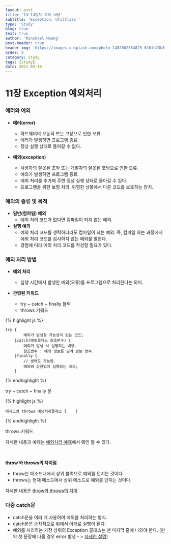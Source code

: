 ```yaml
---
layout: post
title: '13~14일차 교육 내용'
subtitle: 'Exception, UtilClass '
type: 'Study'
blog: true
text: true
author: 'Minchoel Hwang'
post-header: true
header-img: 'https://images.unsplash.com/photo-1482062364825-616fd23b8fc1?ixid=MXwxMjA3fDB8MHxwaG90by1wYWdlfHx8fGVufDB8fHw%3D&ixlib=rb-1.2.1&auto=format&fit=crop&w=1350&q=80'
order: 8
category: study
tags: [study]
date: 2021-03-16
---
```


# 11장 Exception 예외처리

### 에러와 예외

- **에러(error)**

  - 하드웨어의 오동작 또는 고장으로 인한 오류.
  - 에러가 발생하면 프로그램 종료.
  - 정상 실행 상태로 돌아갈 수 없다.

- **예외(exception)**
  - 사용자의 잘못된 조작 또는 개발자의 잘못된 코딩으로 인한 오류.
  - 예외가 발생하면 프로그램 종료.
  - 예외 처리를 추가해 주면 정상 실행 상태로 돌아갈 수 있다.
  - 프로그램을 위한 보험 처리. 위험한 상황에서 다른 코드를 보호하는 장치.

### 예외의 종류 및 목적

- **일반(컴파일) 예외**
  - 예외 처리 코드가 없다면 컴파일이 되지 않는 예외.
- **실행 예외**
  - 예외 처리 코드를 생략하더라도 컴파일이 되는 예외. 즉, 컴파일 하는 과정에서 예외 처리 코드를 검사하지 않는 예외를 말한다.
  - 경험에 따라 예외 처리 코드를 작성할 필요가 있다.

### 예외 처리 방법

- **예외 처리**
  - 실행 시간에서 발생한 예외(오류)를 프로그램으로 처리한다는 의미.
- **관련된 키워드**

  - try ~ catch ~ finally 블럭
  - throws 키워드

{% highlight js %}

    try {
     		예외가 발생할 가능성이 있는 코드;
     	}catch(예외클래스 참조변수) {
     		예외가 발생 시 실행되는 내용.
            참조변수 : 예외 정보를 넘겨 받는 변수.
     	}finally {
    		// 생략도 가능함.
            예외와 상관없이 실행되는 코드;
     	}

{% endhighlight %}

<figcaption>try ~ catch ~ finally 문</figcaption>

{% highlight js %}

    메서드명 throws 예외처리클래스 {    }

{% endhighlight %}

<figcaption>throws 키워드</figcaption>

자세한 내용과 예제는 [예외처리 예제](https://imasoftwareengineer.tistory.com/82)에서 확인 할 수 있다.

<br/>

**throw 와 throws의 차이점**

- throw는 메소드내에서 상위 블럭으로 예외를 던지는 것이다.
- throws는 현재 메소드에서 상위 메소드로 예외를 던지는 것이다.

자세한 내용은 [throw와 throws의 차이](https://vitalholic.tistory.com/246)

### 다중 catch문

- catch문을 여러 개 사용하여 예외를 처리하는 방식.
- catch문은 순차적으로 위에서 아래로 실행이 된다.
- 예외를 처리하는 가장 상위의 Exception 클래스는 맨 마지막 줄에 나와야 한다. (만약 첫 문장에 나올 경우 error 발생 - > [자세한 설명](https://codedragon.tistory.com/4559))
